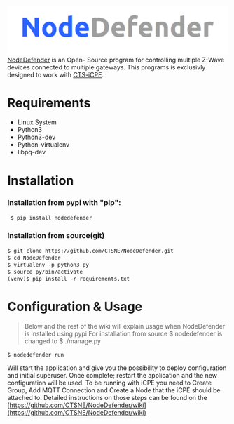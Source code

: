 [<img src="logo.png">](https://www.nodedefender.com/)
[NodeDefender](https://www.nodedefender.com) is an Open- Source program for controlling multiple Z-Wave devices connected to multiple gateways.
This programs is exclusivly designed to work with [CTS-iCPE](http://cts-icpe.com). 

# Requirements

- Linux System
- Python3
- Python3-dev
- Python-virtualenv
- libpq-dev

# Installation

### Installation from pypi with "pip":
```
 $ pip install nodedefender
```
### Installation from source(git)
```
$ git clone https://github.com/CTSNE/NodeDefender.git
$ cd NodeDefender
$ virtualenv -p python3 py
$ source py/bin/activate
(venv)$ pip install -r requirements.txt
```
# Configuration & Usage

> Below and the rest of the wiki will explain usage when NodeDefender is installed using pypi
> For installation from source $ nodedefender is changed to $ ./manage.py

```
$ nodedefender run
```
Will start the application and give you the possibility to deploy configuration and initial superuser.
Once complete; restart the application and the new configuration will be used.
To be running with iCPE you need to Create Group, Add MQTT Connection and Create a Node that the iCPE should be attached to.
Detailed instructions on those steps can be found on the [https://github.com/CTSNE/NodeDefender/wiki](https://github.com/CTSNE/NodeDefender/wiki)

